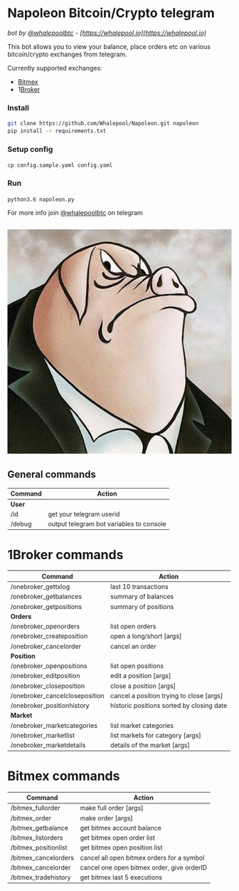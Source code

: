 # Napoleon Bitcoin/Crypto telegram   
*bot by [@whalepoolbtc](https://t.me/whalepoolbtc) - [https://whalepool.io](https://whalepool.io)*   

This  bot allows you to view your balance, place orders etc on various bitcoin/crypto exchanges from telegram.   
  
Currently supported exchanges:   
- [Bitmex](http://bitmex.whalepool.io)  
- 1[Broker](http://1broker.whalepool.io)  
  

### Install
```bash
git clone https://github.com/Whalepool/Napoleon.git napoleon  
pip install -r requirements.txt
```     

### Setup config
`cp config.sample.yaml config.yaml`  
  
### Run
`python3.6 napoleon.py`  
  

For more info join [@whalepoolbtc](https://t.me/whalepoolbtc) on telegram   

![Profile pic](napoleon.jpg)    
------ 


  
## General commands
| Command | Action | 
| --- | --- | 
| **User** | | 
| /id | get your telegram userid | 
| /debug | output telegram bot variables to console |   
  
# 1Broker commands   
| Command | Action | 
| --- | --- | 
| /onebroker\_gettxlog | last 10 transactions  |
| /onebroker\_getbalances | summary of balances  |
| /onebroker\_getpositions | summary of positions  |
| **Orders** | |
| /onebroker\_openorders | list open orders  |
| /onebroker\_createposition | open a long/short [args]  |
| /onebroker\_cancelorder | cancel an order  |
| **Position** | |
| /onebroker\_openpositions | list open positions  |
| /onebroker\_editposition | edit a position [args]  |
| /onebroker\_closeposition | close a position [args]  |
| /onebroker\_cancelcloseposition | cancel a position trying to close [args]  |
| /onebroker\_positionhistory | historic positions sorted by closing date  |
| **Market** |  |
| /onebroker\_marketcategories | list market categories  |
| /onebroker\_marketlist | list markets for category [args]  |
| /onebroker\_marketdetails | details of the market [args]  |  

# Bitmex commands    
| Command | Action | 
| --- | --- | 
| /bitmex\_fullorder | make full order [args]  | 
| /bitmex\_order | make order [args]  | 
| /bitmex\_getbalance | get bitmex account balance  | 
| /bitmex\_listorders | get bitmex open order list  | 
| /bitmex\_positionlist | get bitmex open position list  | 
| /bitmex\_cancelorders | cancel all open bitmex orders for a symbol  | 
| /bitmex\_cancelorder | cancel one open bitmex order, give orderID  | 
| /bitmex\_tradehistory | get bitmex last 5 executions  | 